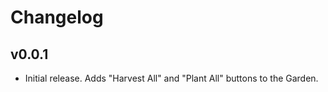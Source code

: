 # Changelog

## v0.0.1

<!--Releasenotes start-->
- Initial release. Adds "Harvest All" and "Plant All" buttons to the Garden.
<!--Releasenotes end-->